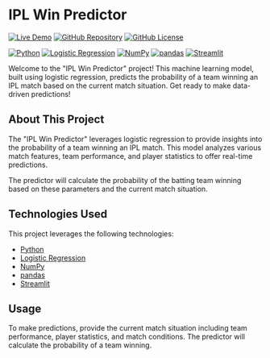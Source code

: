 # IPL Win Predictor

[![Live Demo](https://img.shields.io/badge/Live%20Demo-View%20Predictor-brightgreen)](https://ipl-match-predictor.streamlit.app/)
[![GitHub Repository](https://img.shields.io/badge/GitHub%20Repo-IPL%20Win%20Predictor-green)](https://github.com/rajatrawal/ipl-win-predictor)
[![GitHub License](https://img.shields.io/badge/license-MIT-blue.svg)](LICENSE)

[![Python](https://img.shields.io/badge/Python-3.9-blue)](https://www.python.org/)
[![Logistic Regression](https://img.shields.io/badge/Logistic%20Regression-Model-blue)](https://scikit-learn.org/stable/modules/generated/sklearn.linear_model.LogisticRegression.html)
[![NumPy](https://img.shields.io/badge/NumPy-1.19-blue)](https://numpy.org/)
[![pandas](https://img.shields.io/badge/pandas-1.2-blue)](https://pandas.pydata.org/)
[![Streamlit](https://img.shields.io/badge/Streamlit-0.80-blue)](https://www.streamlit.io/)

Welcome to the "IPL Win Predictor" project! This machine learning model, built using logistic regression, predicts the probability of a team winning an IPL match based on the current match situation. Get ready to make data-driven predictions!

## About This Project

The "IPL Win Predictor" leverages logistic regression to provide insights into the probability of a team winning an IPL match. This model analyzes various match features, team performance, and player statistics to offer real-time predictions.


The predictor will calculate the probability of the batting team winning based on these parameters and the current match situation.


## Technologies Used

This project leverages the following technologies:

- [Python](https://www.python.org/)
- [Logistic Regression](https://scikit-learn.org/stable/modules/generated/sklearn.linear_model.LogisticRegression.html)
- [NumPy](https://numpy.org/)
- [pandas](https://pandas.pydata.org/)
- [Streamlit](https://www.streamlit.io/)

## Usage

To make predictions, provide the current match situation including team performance, player statistics, and match conditions. The predictor will calculate the probability of a team winning.



